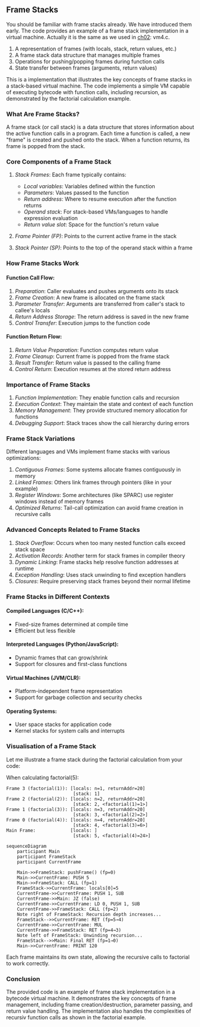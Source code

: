 
## Frame Stacks

You should be familiar with frame stacks already. We have introduced them early.
The code provides an example of a frame stack implementation in a virtual machine.
Actually it is the same as we used in [ch02](./../../../ch02/vm4/): vm4.c.

1. A representation of frames (with locals, stack, return values, etc.)
2. A frame stack data structure that manages multiple frames
3. Operations for pushing/popping frames during function calls
4. State transfer between frames (arguments, return values)

This is a implementation that illustrates the key concepts of frame stacks in a
stack-based virtual machine. The code implements a simple VM capable of executing
bytecode with function calls, including recursion, as demonstrated by the factorial
calculation example.


### What Are Frame Stacks?

A frame stack (or call stack) is a data structure that stores information about
the active function calls in a program. Each time a function is called, a new
"frame" is created and pushed onto the stack. When a function returns, its
frame is popped from the stack.


### Core Components of a Frame Stack

1. *Stack Frames*: Each frame typically contains:
   - *Local variables*: Variables defined within the function
   - *Parameters*: Values passed to the function
   - *Return address*: Where to resume execution after the function returns
   - *Operand stack*: For stack-based VMs/languages to handle expression evaluation
   - *Return value slot*: Space for the function's return value

2. *Frame Pointer (FP)*: Points to the current active frame in the stack
   
3. *Stack Pointer (SP)*: Points to the top of the operand stack within a frame

### How Frame Stacks Work

#### Function Call Flow:
1. *Preparation*: Caller evaluates and pushes arguments onto its stack
2. *Frame Creation*: A new frame is allocated on the frame stack
3. *Parameter Transfer*: Arguments are transferred from caller's stack to callee's locals
4. *Return Address Storage*: The return address is saved in the new frame
5. *Control Transfer*: Execution jumps to the function code

#### Function Return Flow:
1. *Return Value Preparation*: Function computes return value
2. *Frame Cleanup*: Current frame is popped from the frame stack
3. *Result Transfer*: Return value is passed to the calling frame
4. *Control Return*: Execution resumes at the stored return address

### Importance of Frame Stacks

1. *Function Implementation*: They enable function calls and recursion
2. *Execution Context*: They maintain the state and context of each function
3. *Memory Management*: They provide structured memory allocation for functions
4. *Debugging Support*: Stack traces show the call hierarchy during errors

### Frame Stack Variations

Different languages and VMs implement frame stacks with various optimizations:

1. *Contiguous Frames*: Some systems allocate frames contiguously in memory
2. *Linked Frames*: Others link frames through pointers (like in your example)
3. *Register Windows*: Some architectures (like SPARC) use register windows instead of memory frames
4. *Optimized Returns*: Tail-call optimization can avoid frame creation in recursive calls

### Advanced Concepts Related to Frame Stacks

1. *Stack Overflow*: Occurs when too many nested function calls exceed stack space
2. *Activation Records*: Another term for stack frames in compiler theory
3. *Dynamic Linking*: Frame stacks help resolve function addresses at runtime
4. *Exception Handling*: Uses stack unwinding to find exception handlers
5. *Closures*: Require preserving stack frames beyond their normal lifetime


### Frame Stacks in Different Contexts

#### Compiled Languages (C/C++):
- Fixed-size frames determined at compile time
- Efficient but less flexible

#### Interpreted Languages (Python/JavaScript):
- Dynamic frames that can grow/shrink
- Support for closures and first-class functions

#### Virtual Machines (JVM/CLR):
- Platform-independent frame representation
- Support for garbage collection and security checks

#### Operating Systems:
- User space stacks for application code
- Kernel stacks for system calls and interrupts


### Visualisation of a Frame Stack

Let me illustrate a frame stack during the factorial calculation from your code:

When calculating factorial(5):

```
Frame 3 (factorial(1)): [locals: n=1, returnAddr=20]
                         [stack: 1]
Frame 2 (factorial(2)): [locals: n=2, returnAddr=20]
                         [stack: 2, <factorial(1)=1>]
Frame 1 (factorial(3)): [locals: n=3, returnAddr=20]
                         [stack: 3, <factorial(2)=2>]
Frame 0 (factorial(4)): [locals: n=4, returnAddr=20]
                         [stack: 4, <factorial(3)=6>]
Main Frame:             [locals: ]
                         [stack: 5, <factorial(4)=24>]
```

```mermaid
sequenceDiagram
    participant Main
    participant FrameStack
    participant CurrentFrame
    
    Main->>FrameStack: pushFrame() (fp=0)
    Main->>CurrentFrame: PUSH 5
    Main->>FrameStack: CALL (fp=1)
    FrameStack->>CurrentFrame: locals[0]=5
    CurrentFrame->>CurrentFrame: PUSH 1, SUB
    CurrentFrame->>Main: JZ (false)
    CurrentFrame->>CurrentFrame: LD 0, PUSH 1, SUB
    CurrentFrame->>FrameStack: CALL (fp=2)
    Note right of FrameStack: Recursion depth increases...
    FrameStack-->>CurrentFrame: RET (fp=5→4)
    CurrentFrame->>CurrentFrame: MUL
    CurrentFrame->>FrameStack: RET (fp=4→3)
    Note left of FrameStack: Unwinding recursion...
    FrameStack-->>Main: Final RET (fp=1→0)
    Main->>CurrentFrame: PRINT 120
```

Each frame maintains its own state, allowing the recursive calls to factorial to work correctly.

### Conclusion

The provided code is an example of frame stack implementation in a bytecode virtual machine. It
demonstrates the key concepts of frame management, including frame creation/destruction, parameter
passing, and return value handling. The implementation also handles the complexities of recursiv
function calls as shown in the factorial example.
